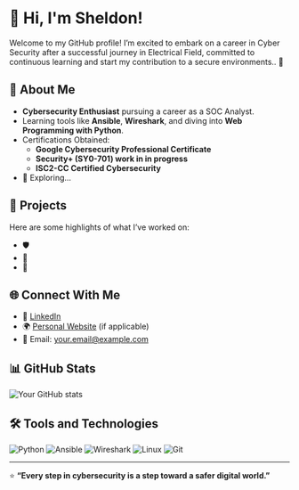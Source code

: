 # 👋 Hi, I'm Sheldon!

Welcome to my GitHub profile! I’m excited to embark on a career in Cyber Security after a successful journey in Electrical Field, committed to continuous learning and start my contribution to a secure environments.. 🚀

## 🌟 About Me
- **Cybersecurity Enthusiast** pursuing a career as a SOC Analyst.
- Learning tools like **Ansible**, **Wireshark**, and diving into **Web Programming with Python**.
- Certifications Obtained: 
  - **Google Cybersecurity Professional Certificate**
  - **Security+ (SY0-701) work in in progress**
  - **ISC2-CC Certified Cybersecurity**
- 🔎 Exploring...

## 📂 Projects
Here are some highlights of what I’ve worked on:
- 🛡️ 
- 🧩 
- 🔐 

## 🌐 Connect With Me
- 💼 [LinkedIn](https://www.linkedin.com/in/your-profile)  
- 🌍 [Personal Website](https://yourwebsite.com) (if applicable)  
- 📧 Email: [your.email@example.com](mailto:your.email@example.com)

## 📊 GitHub Stats
![Your GitHub stats](https://github-readme-stats.vercel.app/api?username=yourusername&show_icons=true&theme=radical)

## 🛠️ Tools and Technologies
![Python](https://img.shields.io/badge/Python-3776AB?style=for-the-badge&logo=python&logoColor=white)
![Ansible](https://img.shields.io/badge/Ansible-EE0000?style=for-the-badge&logo=ansible&logoColor=white)
![Wireshark](https://img.shields.io/badge/Wireshark-1679A7?style=for-the-badge&logo=wireshark&logoColor=white)
![Linux](https://img.shields.io/badge/Linux-FCC624?style=for-the-badge&logo=linux&logoColor=black)
![Git](https://img.shields.io/badge/Git-F05032?style=for-the-badge&logo=git&logoColor=white)

---

⭐️ **“Every step in cybersecurity is a step toward a safer digital world.”**
